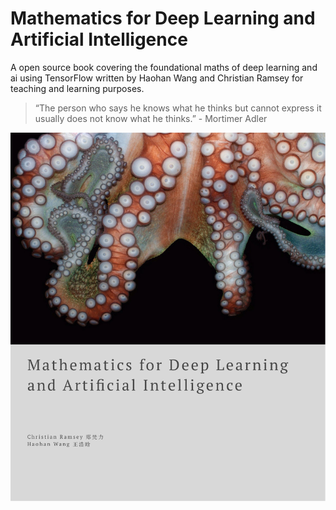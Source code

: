 # Mathematics for Deep Learning and Artificial Intelligence
A open source book covering the foundational maths of deep learning and ai using TensorFlow
written by Haohan Wang and Christian Ramsey for teaching and learning purposes. 

> “The person who says he knows what he thinks but cannot express it usually does not know what he thinks.” - Mortimer Adler

![Image of Book Cover](artwork/m4dl.png)
